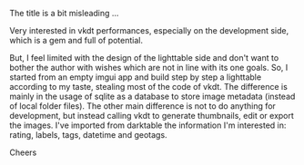 The title is a bit misleading ...

Very interested in vkdt performances, especially on the development side, which is a gem and full of potential.

But, I feel limited with the design of the lighttable side and don't want to bother the author with wishes which
are not in line with its one goals.
So, I started from an empty imgui app and build step by step a lighttable according to my taste, stealing most of
the code of vkdt.
The difference is mainly in the usage of sqlite as a database to store image metadata (instead of local folder files).
The other main difference is not to do anything for development, but instead calling vkdt to generate thumbnails,
edit or export the images.
I've imported from darktable the information I'm interested in: rating, labels, tags, datetime and geotags.

Cheers

